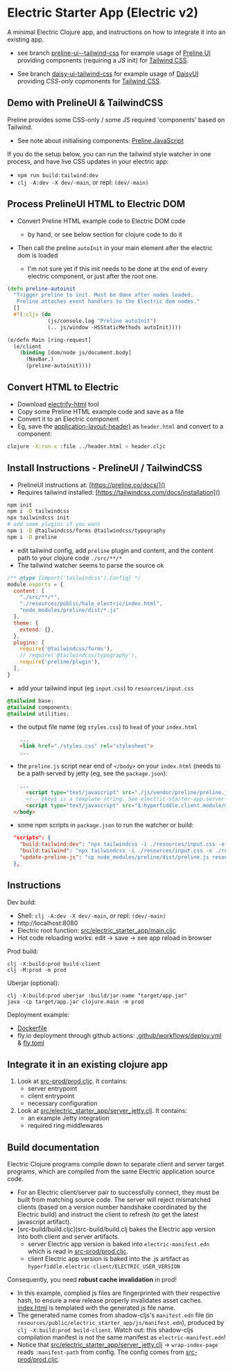 # Electric Starter App (Electric v2)

A minimal Electric Clojure app, and instructions on how to integrate it into an existing app.

* see branch [preline-ui--tailwind-css](https://github.com/intronic/electric-starter-app/tree/preline-ui--tailwind-css) for example usage of [Preline UI]([https://daisyui.com/](https://preline.co/)) providing components (requiring a *JS* init) for [Tailwind CSS](https://tailwindcss.com/).

* See branch [daisy-ui-tailwind-css](https://github.com/intronic/electric-starter-app/tree/daisy-ui-tailwind-css) for example usage of [DaisyUI](https://daisyui.com/) providing *CSS-only* copmonents for [Tailwind CSS](https://tailwindcss.com/).

## Demo with PrelineUI & TailwindCSS

Preline provides some CSS-only / some JS required 'components' based on Tailwind.

* See note about initialising components: [Preline JavaScript](https://preline.co/docs/preline-javascript.html)

If you do the setup below, you can run the tailwind style watcher in one process, and have live CSS updates in your electric app:

* `npm run build:tailwind:dev`
* `clj -A:dev -X dev/-main`, or repl: `(dev/-main)`

## Process PrelineUI HTML to Electric DOM

* Convert Preline HTML example code to Electric DOM code
  * by hand, or see below section for clojure code to do it

* Then call the preline `autoInit` in your main element after the electric dom is loaded
  * I'm not sure yet if this init needs to be done at the end of every electric component, or just after the root one.
```clj
(defn preline-autoinit
  "Trigger preline to init. Must be done after nodes loaded.
   Preline attaches event handlers to the Electric dom nodes."
  []
  #?(:cljs (do
             (js/console.log "Preline autoInit")
             (.. js/window -HSStaticMethods autoInit))))

(e/defn Main [ring-request]
  (e/client
    (binding [dom/node js/document.body]
      (NavBar.)
      (preline-autoinit))))
```

## Convert HTML to Electric

* Download [electrify-html](https://clojars.org/com.github.intronic/electrify-html) tool
* Copy some Preline HTML example code and save as a file
* Convert it to an Electric component
* Eg, save the [application-layout-header)](https://preline.co/examples/layouts-application-navbars.html#application-layout-header) as `header.html` and convert to a component:

```bash
clojure -X:run-x :file ../header.html > header.cljc
```

## Install Instructions - PrelineUI / TailwindCSS

* PrelineUI instructions at: [https://preline.co/docs/]()
* Requires tailwind installed: [https://tailwindcss.com/docs/installation]()

```bash
npm init
npm i -D tailwindcss
npx tailwindcss init
# add some plugins if you want
npm i -D @tailwindcss/forms @tailwindcss/typography
npm i -D preline
```

* edit tailwind config, add `preline` plugin and content, and the content path to your clojure code `./src/**/*`
* The tailwind watcher seems to parse the source ok

```js
/** @type {import('tailwindcss').Config} */
module.exports = {
  content: [
    "./src/**/*",
    "./resources/public/halo_electric/index.html",
    "node_modules/preline/dist/*.js"
  ],
  theme: {
    extend: {},
  },
  plugins: [
    require('@tailwindcss/forms'),
    // require('@tailwindcss/typography'),
    require('preline/plugin'),
  ],
}
```

* add your tailwind input (eg `input.css`) to `resources/input.css`
```css
@tailwind base;
@tailwind components;
@tailwind utilities;
```

* the output file name (eg `styles.css`) to `head` of your `index.html`
```html
    ...
    <link href="./styles.css" rel="stylesheet">
    ...
```

* the `preline.js` script near end of `</body>` on your `index.html` (needs to be a path served by jetty (eg, see the `package.json`):
```html
    ...
      <script type="text/javascript" src="./js/vendor/preline/preline.js"></script>
      <!-- $key$ is a template string. See electric-starter-app.server-jetty/wrap-index-page -->
      <script type="text/javascript" src="$:hyperfiddle.client.module/main$"></script>
  </body>
```

* some npm scripts in `package.json` to run the watcher or build:
```json
  "scripts": {
    "build:tailwind:dev": "npx tailwindcss -i ./resources/input.css -o ./resources/public/electric_starter_app/styles.css --watch",
    "build:tailwind": "npx tailwindcss -i ./resources/input.css -o ./resources/public/electric_starter_app/styles.css --minify",
    "update-preline-js": "cp node_modules/preline/dist/preline.js resources/public/electric_starter_app/js/vendor/preline/",
  },
```

## Instructions

Dev build:

* Shell: `clj -A:dev -X dev/-main`, or repl: `(dev/-main)`
* http://localhost:8080
* Electric root function: [src/electric_starter_app/main.cljc](src/electric_starter_app/main.cljc)
* Hot code reloading works: edit -> save -> see app reload in browser

Prod build:

```shell
clj -X:build:prod build-client
clj -M:prod -m prod
```

Uberjar (optional):
```
clj -X:build:prod uberjar :build/jar-name "target/app.jar"
java -cp target/app.jar clojure.main -m prod
```

Deployment example:
- [Dockerfile](Dockerfile)
- fly.io deployment through github actions: [.github/workflows/deploy.yml](.github/workflows/deploy.yml) & [fly.toml](fly.toml)

## Integrate it in an existing clojure app

1. Look at [src-prod/prod.cljc](src-prod/prod.cljc). It contains:
    - server entrypoint
    - client entrypoint
    - necessary configuration
2. Look at [src/electric_starter_app/server_jetty.clj](src/electric_starter_app/server_jetty.clj). It contains:
   - an example Jetty integration
   - required ring middlewares

## Build documentation

Electric Clojure programs compile down to separate client and server target programs, which are compiled from the same Electric application source code.

* For an Electric client/server pair to successfully connect, they must be built from matching source code. The server will reject mismatched clients (based on a version number handshake coordinated by the Electric build) and instruct the client to refresh (to get the latest javascript artifact).
* [src-build/build.cljc](src-build/build.clj bakes the Electric app version into both client and server artifacts.
  * server Electric app version is baked into `electric-manifest.edn` which is read in [src-prod/prod.cljc](src-prod/prod.cljc).
  * client Electric app version is baked into the .js artifact as `hyperfiddle.electric-client/ELECTRIC_USER_VERSION`

Consequently, you need **robust cache invalidation** in prod!
  * In this example, complied js files are fingerprinted with their respective hash, to ensure a new release properly invalidates asset caches. [index.html](resources/public/electric_starter_app/index.html) is templated with the generated js file name.
  * The generated name comes from shadow-cljs's `manifest.edn` file (in `resources/public/electric_starter_app/js/manifest.edn`), produced by `clj -X:build:prod build-client`. Watch out: this shadow-cljs compilation manifest is not the same manifest as `electric-manifest.edn`!
  * Notice that [src/electric_starter_app/server_jetty.clj](src/electric_starter_app/server_jetty.clj) -> `wrap-index-page` reads `:manifest-path` from config. The config comes from [src-prod/prod.cljc](src-prod/prod.cljc).

